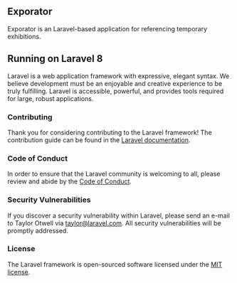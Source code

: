 ## Exporator

Exporator is an Laravel-based application for referencing temporary exhibitions.

## Running on Laravel 8

Laravel is a web application framework with expressive, elegant syntax. We believe development must be an enjoyable and creative experience to be truly fulfilling. Laravel is accessible, powerful, and provides tools required for large, robust applications.

### Contributing

Thank you for considering contributing to the Laravel framework! The contribution guide can be found in the [Laravel documentation](https://laravel.com/docs/contributions).

### Code of Conduct

In order to ensure that the Laravel community is welcoming to all, please review and abide by the [Code of Conduct](https://laravel.com/docs/contributions#code-of-conduct).

### Security Vulnerabilities

If you discover a security vulnerability within Laravel, please send an e-mail to Taylor Otwell via [taylor@laravel.com](mailto:taylor@laravel.com). All security vulnerabilities will be promptly addressed.

### License

The Laravel framework is open-sourced software licensed under the [MIT license](https://opensource.org/licenses/MIT).
